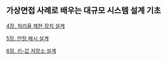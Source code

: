 ## 가상면접 사례로 배우는 대규모 시스템 설계 기초

[4장. 처리율 제한 장치 설계](04-ratelimiter.md)

[5장. 안정 해시 설계](05-consistent-hashing.md)

[6장. 키-값 저장소 설계](06-key-value-storage.md)
